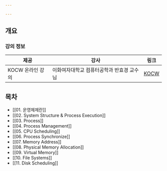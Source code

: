 ```yaml
---

---
```

## 개요

### 강의 정보

| 제공 | 강사 | 링크 |
| --- | --- | --- |
| KOCW 온라인 강의 | 이화여자대학교 컴퓨터공학과 반효경 교수님 | [KOCW](http://www.kocw.net/home/search/kemView.do?kemId=1046323) |

## 목차

- [[01. 운영체제란]]
- [[02. System Structure & Process Execution]]
- [[03. Process]]
- [[04. Process Management]]
- [[05. CPU Scheduling]]
- [[06. Process Synchronize]]
- [[07. Memory Address]]
- [[08. Physical Memory Allocation]]
- [[09. Virtual Memory]]
- [[10. File Systems]]
- [[11. Disk Scheduling]]
